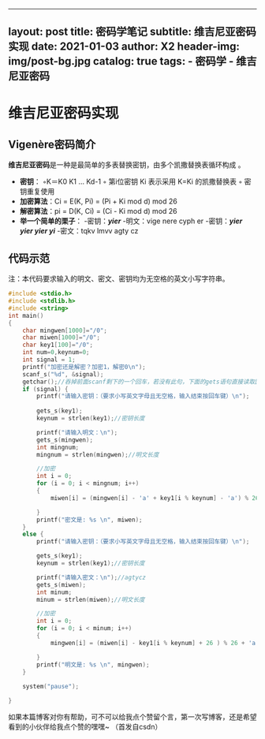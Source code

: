   
  
---
layout:     post
title:      密码学笔记
subtitle:   维吉尼亚密码实现
date:       2021-01-03
author:     X2
header-img: img/post-bg.jpg
catalog: true
tags:
    - 密码学
    - 维吉尼亚密码
---

# 维吉尼亚密码实现
  

## Vigenère密码简介
**维吉尼亚密码**是一种是最简单的多表替换密钥，由多个凯撒替换表循环构成 。

 - **密钥**：
 ◦K＝K0 K1 … Kd-1
◦ 第i位密钥 Ki 表示采用 K=Ki 的凯撒替换表
◦ 密钥重复使用
 - **加密算法**：Ci = E(K, Pi) = (Pi + Ki mod d) mod 26
 - **解密算法**：pi = D(K, Ci) = (Ci - Ki mod d) mod 26
 - **举一个简单的栗子**：
 -密钥：***yier***
 -明文：vige nere cyph er
 -密钥：***yier  yier yier yi***
 -密文：tqkv lmvv agty cz
 
## 代码示范
注：本代码要求输入的明文、密文、密钥均为无空格的英文小写字符串。
```c
#include <stdio.h>
#include <stdlib.h>
#include <string>
int main()
{
	char mingwen[1000]="/0";
	char miwen[1000]="/0";
	char key1[100]="/0";
	int num=0,keynum=0;
	int signal = 1;
	printf("加密还是解密？加密1，解密0\n");
	scanf_s("%d", &signal);
	getchar();//吞掉前面scanf剩下的一个回车，若没有此句，下面的gets语句直接读取回车就会结束
	if (signal) {
		printf("请输入密钥：（要求小写英文字母且无空格，输入结束按回车键）\n");
		
		gets_s(key1);
		keynum = strlen(key1);//密钥长度

		printf("请输入明文：\n");
		gets_s(mingwen);
		int mingnum;
		mingnum = strlen(mingwen);//明文长度

		//加密
		int i = 0;
		for (i = 0; i < mingnum; i++)
		{
			miwen[i] = (mingwen[i] - 'a' + key1[i % keynum] - 'a') % 26 + 'a';

		}
		printf("密文是: %s \n", miwen);
	}
	else {
		printf("请输入密钥：（要求小写英文字母且无空格，输入结束按回车键）\n");

		gets_s(key1);
		keynum = strlen(key1);//密钥长度

		printf("请输入密文：\n");//agtycz
		gets_s(miwen);
		int minum;
		minum = strlen(miwen);//明文长度

		//加密
		int i = 0;
		for (i = 0; i < minum; i++)
		{
			mingwen[i] = (miwen[i] - key1[i % keynum] + 26 ) % 26 + 'a';

		}
		printf("明文是: %s \n", mingwen);
	}
	
	system("pause");	

} 
```

如果本篇博客对你有帮助，可不可以给我点个赞留个言，第一次写博客，还是希望看到的小伙伴给我点个赞的嘿嘿~
（首发自csdn）
